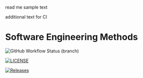 read me sample text

additional text for CI

# Software Engineering Methods
![GitHub Workflow Status (branch)](https://img.shields.io/github/actions/workflow/status/Jermon1/sem1/main.yml?branch=develop)

[![LICENSE](https://img.shields.io/github/license/Jermon1/sem1.svg?style=flat-square)](https://github.com/Jermon1/sem1/blob/master/LICENSE)

[![Releases](https://img.shields.io/github/release/Jermon1/sem1/all.svg?style=flat-square)](https://github.com/Jermon1/sem1/releases)